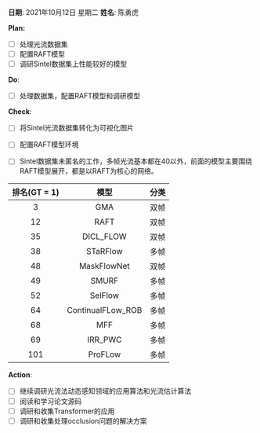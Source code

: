 **日期**: 2021年10月12日 星期二      **姓名**: 陈勇虎 

**Plan:**

- [ ] 处理光流数据集
- [ ] 配置RAFT模型
- [ ] 调研Sintel数据集上性能较好的模型

**Do**:

- [ ] 处理数据集，配置RAFT模型和调研模型

**Check**:

- [ ] 将Sintel光流数据集转化为可视化图片

- [ ] 配置RAFT模型环境

- [ ]  Sintel数据集未匿名的工作，多帧光流基本都在40以外，前面的模型主要围绕RAFT模型展开，都是以RAFT为核心的网络。

  |     排名(GT = 1)  |  模型    |   分类   |
  |:------------:|:------------:|:------------:| 
  | 3            | GMA               | 双帧 |
  | 12           | RAFT              | 双帧 |
  | 35           | DICL_FLOW         | 双帧 |
  | 38           | STaRFlow          | 多帧 |
  | 48           | MaskFlowNet       | 双帧 |
  | 49           | SMURF             | 多帧 |
  | 52           | SelFlow           | 多帧 |
  | 64           | ContinualFLow_ROB | 多帧 |
  | 68           | MFF               | 多帧 |
  | 69           | IRR_PWC           | 多帧 |
  | 101          | ProFLow           | 多帧 |

**Action**:

- [ ] 继续调研光流法动态感知领域的应用算法和光流估计算法
- [ ] 阅读和学习论文源码
- [ ] 调研和收集Transformer的应用
- [ ] 调研和收集处理occlusion问题的解决方案
